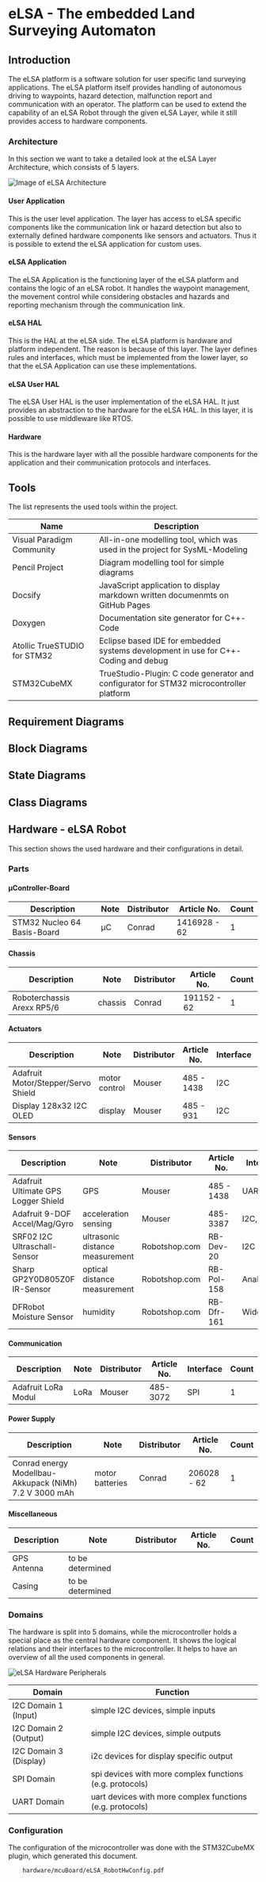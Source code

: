 # eLSA - The embedded Land Surveying Automaton

## Introduction

The eLSA platform is a software solution for user specific land surveying applications. The eLSA platform itself provides handling of autonomous driving to waypoints,
hazard detection, malfunction report and communication with an operator. The platform can be used to extend the capability of an eLSA Robot through the given eLSA Layer, while
it still provides access to hardware components.

### Architecture

In this section we want to take a detailed look at the eLSA Layer Architecture, which consists of 5 layers. 

![Image of eLSA Architecture](general/elsa_architecture.png)

#### User Application

This is the user level application. The layer has access to eLSA specific components like the communication link or hazard detection but also to externally defined hardware
components like sensors and actuators. Thus it is possible to extend the eLSA application for custom uses.

#### eLSA Application

The eLSA Application is the functioning layer of the eLSA platform and contains the logic of an eLSA robot. It handles the waypoint management, the movement control while considering
obstacles and hazards and reporting mechanism through the communication link.

#### eLSA HAL

This is the HAL at the eLSA side. The eLSA platform is hardware and platform independent. The reason is because of this layer. The layer defines rules and interfaces, which
must be implemented from the lower layer, so that the eLSA Application can use these implementations.

#### eLSA User HAL

The eLSA User HAL is the user implementation of the eLSA HAL. It just provides an abstraction to the hardware for the eLSA HAL. In this layer, it is possible to use middleware
like RTOS.

#### Hardware

This is the hardware layer with all the possible hardware components for the application and their communication protocols and interfaces.

## Tools

The list represents the used tools within the project.

Name                         | Description
-----------------------------|-----------------------------------------------------------------------------
Visual Paradigm Community    | All-in-one modelling tool, which was used in the project for SysML-Modeling
Pencil Project               | Diagram modelling tool for simple diagrams
Docsify                      | JavaScript application to display markdown written documenmts on GitHub Pages
Doxygen                      | Documentation site generator for C++-Code
Atollic TrueSTUDIO for STM32 | Eclipse based IDE for embedded systems development in use for C++-Coding and debug
STM32CubeMX                  | TrueStudio-Plugin: C code generator and configurator for STM32 microcontroller platform



## Requirement Diagrams

## Block Diagrams

## State Diagrams

## Class Diagrams

## Hardware - eLSA Robot

This section shows the used hardware and their configurations in detail.

### Parts

#### µController-Board

| Description                 | Note | Distributor | Article No.  | Count |
| --------------------------- | ---  | ----------- | ------------ | ----- |
| STM32 Nucleo 64 Basis-Board | µC   | Conrad      | 1416928 - 62 | 1     |

#### Chassis

| Description                | Note    | Distributor | Article No. | Count |
| -------------------------- | --------| ----------- | ----------- | ----- |
| Roboterchassis Arexx RP5/6 | chassis | Conrad      | 191152 - 62 | 1     |

#### Actuators

| Description                         | Note          | Distributor | Article No.   | Interface | Count |
| ----------------------------------- | ------------- | ----------- | ------------- | --------- | ----- |
| Adafruit Motor/Stepper/Servo Shield | motor control | Mouser      | 485 - 1438    | I2C       | 1     |
| Display 128x32 I2C OLED             | display       | Mouser      | 485 - 931     | I2C       | 1     |

#### Sensors

| Description                         | Note                            | Distributor   | Article No. | Interface     | Count |
| ----------------------------------- | ------------------------------- | ------------- | ----------- | ------------- | ----- |
| Adafruit Ultimate GPS Logger Shield | GPS                             | Mouser        | 485 - 1438  | UART          | 1     |
| Adafruit 9-DOF Accel/Mag/Gyro       | acceleration sensing            | Mouser        | 485-3387    | I2C, SPI      | 1     |
| SRF02 I2C Ultraschall-Sensor        | ultrasonic distance measurement | Robotshop.com | RB-Dev-20   | I2C           | 1     |
| Sharp GP2Y0D805Z0F IR-Sensor        | optical distance measurement    | Robotshop.com | RB-Pol-158  | Analog        | 3     |
| DFRobot Moisture Sensor             | humidity                        | Robotshop.com | RB-Dfr-161  | Widerstand    | 1     |

#### Communication

| Description         | Note    | Distributor | Article No. | Interface     | Count |
| ------------------- | ------- | ----------- | ----------- | ------------- | ----- |
| Adafruit LoRa Modul | LoRa    | Mouser      | 485-3072    | SPI           | 1     |

#### Power Supply

| Description                                            | Note            | Distributor | Article No. | Count |
| ------------------------------------------------------ | --------------- | ----------- | ----------- | ----- |
| Conrad energy Modellbau-Akkupack (NiMh) 7.2 V 3000 mAh | motor batteries | Conrad      | 206028 - 62 | 1     |

#### Miscellaneous

| Description                          | Note                              | Distributor | Article No. | Count |
| ------------------------------------ | --------------------------------- | ----------- | ----------- | ----- |
| GPS Antenna                          | to be determined                  |             |             |       |
| Casing                               | to be determined                  |             |             |       |

### Domains

The hardware is split into 5 domains, while the microcontroller holds a special place as the central hardware component.
It shows the logical relations and their interfaces to the microcontroller. It helps to have an overview of all the used
components in general.

![eLSA Hardware Peripherals](hardware/peripherals/elsa_peripherals.png)

Domain                 | Function
-----------------------|-----------
I2C Domain 1 (Input)   | simple I2C devices, simple inputs
I2C Domain 2 (Output)  | simple I2C devices, simple outputs
I2C Domain 3 (Display) | i2c devices for display specific output
SPI Domain             | spi devices with more complex functions (e.g. protocols)
UART Domain            | uart devices with more complex functions (e.g. protocols)

### Configuration

The configuration of the microcontroller was done with the STM32CubeMX plugin, which generated this document.

```pdf
	hardware/mcuBoard/eLSA_RobotHwConfig.pdf
```